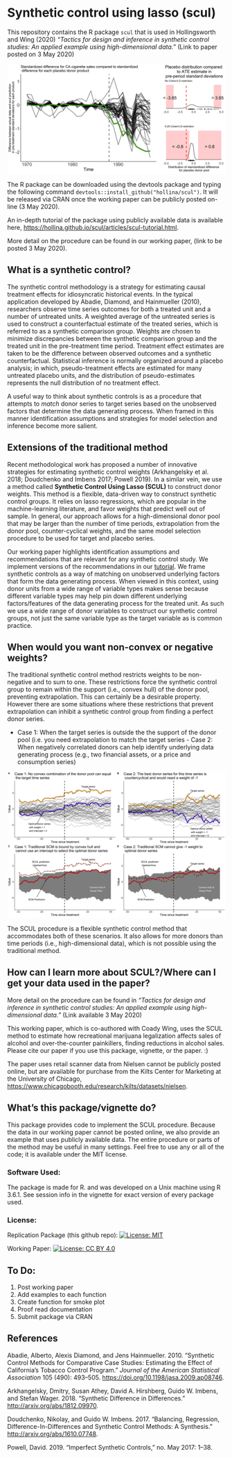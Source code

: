 
<!-- README.md is generated from README.Rmd. Please edit that file -->

# Synthetic control using lasso (scul)

This repository contains the R package `scul` that is used in
Hollingsworth and Wing (2020) *“Tactics for design and inference in
synthetic control studies: An applied example using high-dimensional
data.”* (Link to paper posted on 3 May 2020)

![figure1](vignettes/vignette_output/ReadMeFigure.png)

The R package can be downloaded using the devtools package and typing
the following command `devtools::install_github("hollina/scul")`. It
will be released via CRAN once the working paper can be publicly posted
on-line (3 May 2020).

An in-depth tutorial of the package using publicly available data is
available here,
<https://hollina.github.io/scul/articles/scul-tutorial.html>.

More detail on the procedure can be found in our working paper, (link to
be posted 3 May 2020).

## What is a synthetic control?

The synthetic control methodology is a strategy for estimating causal
treatment effects for idiosyncratic historical events. In the typical
application developed by Abadie, Diamond, and Hainmueller (2010),
researchers observe time series outcomes for both a treated unit and a
number of untreated units. A weighted average of the untreated series is
used to construct a counterfactual estimate of the treated series, which
is referred to as a synthetic comparison group. Weights are chosen to
minimize discrepancies between the synthetic comparison group and the
treated unit in the pre-treatment time period. Treatment effect
estimates are taken to be the difference between observed outcomes and a
synthetic counterfactual. Statistical inference is normally organized
around a placebo analysis; in which, pseudo-treatment effects are
estimated for many untreated placebo units, and the distribution of
pseudo-estimates represents the null distribution of no treatment
effect.

A useful way to think about synthetic controls is as a procedure that
attempts to *match* donor series to target series based on the
unobserved factors that determine the data generating process. When
framed in this manner identification assumptions and strategies for
model selection and inference become more salient.

## Extensions of the traditional method

Recent methodological work has proposed a number of innovative
strategies for estimating synthetic control weights (Arkhangelsky et al.
2018; Doudchenko and Imbens 2017; Powell 2019). In a similar vein, we
use a method called **Synthetic Control Using Lasso (SCUL)** to
construct donor weights. This method is a flexible, data-driven way to
construct synthetic control groups. It relies on lasso regressions,
which are popular in the machine-learning literature, and favor weights
that predict well out of sample. In general, our approach allows for a
high-dimensional donor pool that may be larger than the number of time
periods, extrapolation from the donor pool, counter-cyclical weights,
and the same model selection procedure to be used for target and placebo
series.

Our working paper highlights identification assumptions and
recommendations that are relevant for any synthetic control study. We
implement versions of the recommendations in our
[tutorial](https://hollina.github.io/scul/articles/scul-tutorial.html).
We frame synthetic controls as a way of matching on unobserved
underlying factors that form the data generating process. When viewed in
this context, using donor units from a wide range of variable types
makes sense because different variable types may help pin down different
underlying factors/features of the data generating process for the
treated unit. As such we use a wide range of donor variables to
construct our synthetic control groups, not just the same variable type
as the target variable as is common practice.

## When would you want non-convex or negative weights?

The traditional synthetic control method restricts weights to be
non-negative and to sum to one. These restrictions force the synthetic
control group to remain within the support (i.e., convex hull) of the
donor pool, preventing extrapolation. This can certainly be a desirable
property. However there are some situations where these restrictions
that prevent extrapolation can inhibit a synthetic control group from
finding a perfect donor series.

  - Case 1: When the target series is outside the the support of the
    donor pool (i.e. you need extrapolation to match the target series -
    Case 2: When negatively correlated donors can help identify
    underlying data generating process (e.g., two financial assets, or a
    price and consumption series)

![figure2](vignettes/vignette_output/time_series_convex_hull.png)

The SCUL procedure is a flexible synthetic control method that
accommodates both of these scenarios. It also allows for more donors
than time periods (i.e., high-dimensional data), which is not possible
using the traditional
method.

## How can I learn more about SCUL?/Where can I get your data used in the paper?

More detail on the procedure can be found in *“Tactics for design and
inference in synthetic control studies: An applied example using
high-dimensional data.”* (Link available 3 May 2020)

This working paper, which is co-authored with Coady Wing, uses the SCUL
method to estimate how recreational marijuana legalization affects sales
of alcohol and over-the-counter painkillers, finding reductions in
alcohol sales. Please cite our paper if you use this package, vignette,
or the paper. :)

The paper uses retail scanner data from Nielsen cannot be publicly
posted online, but are available for purchase from the Kilts Center for
Marketing at the University of Chicago,
<https://www.chicagobooth.edu/research/kilts/datasets/nielsen>.

## What’s this package/vignette do?

This package provides code to implement the SCUL procedure. Because the
data in our working paper cannot be posted online, we also provide an
example that uses publicly available data. The entire procedure or parts
of the method may be useful in many settings. Feel free to use any or
all of the code; it is available under the MIT license.

### Software Used:

The package is made for R. and was developed on a Unix machine using R
3.6.1. See session info in the vignette for exact version of every
package used.

### License:

Replication Package (this github repo): [![License:
MIT](https://img.shields.io/badge/License-MIT-yellow.svg)](https://opensource.org/licenses/MIT)

Working Paper: [![License: CC
BY 4.0](https://img.shields.io/badge/License-CC%20BY%204.0-lightgrey.svg)](https://creativecommons.org/licenses/by/4.0/)

## To Do:

1.  Post working paper
2.  Add examples to each function
3.  Create function for smoke plot
4.  Proof read documentation
5.  Submit package via CRAN

## References

<div id="refs" class="references">

<div id="ref-Abadie2010">

Abadie, Alberto, Alexis Diamond, and Jens Hainmueller. 2010. “Synthetic
Control Methods for Comparative Case Studies: Estimating the Effect of
California’s Tobacco Control Program.” *Journal of the American
Statistical Association* 105 (490): 493–505.
<https://doi.org/10.1198/jasa.2009.ap08746>.

</div>

<div id="ref-Arkhangelsky2018">

Arkhangelsky, Dmitry, Susan Athey, David A. Hirshberg, Guido W. Imbens,
and Stefan Wager. 2018. “Synthetic Difference in Differences.”
<http://arxiv.org/abs/1812.09970>.

</div>

<div id="ref-Doudchenko2017">

Doudchenko, Nikolay, and Guido W. Imbens. 2017. “Balancing, Regression,
Difference-In-Differences and Synthetic Control Methods: A Synthesis.”
<http://arxiv.org/abs/1610.07748>.

</div>

<div id="ref-Powell2019">

Powell, David. 2019. “Imperfect Synthetic Controls,” no. May 2017: 1–38.

</div>

</div>
